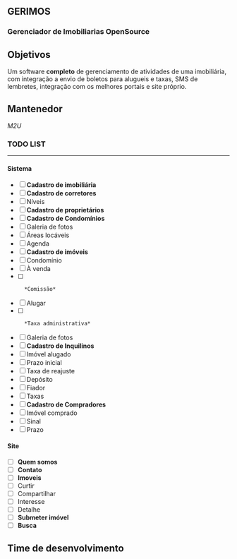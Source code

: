 ## **GERIMOS**
### Gerenciador de Imobiliarias OpenSource  
  
  
## Objetivos

Um software **completo** de gerenciamento de atividades de uma imobiliária, com integração a envio de boletos para alugueis e taxas,  SMS de lembretes, integração com os melhores portais e site próprio.

## Mantenedor
*M2U*

### TODO LIST
---
#### Sistema

- [ ] **Cadastro de imobiliária**
- [ ] **Cadastro de corretores**
- [ ] 	Níveis
- [ ] **Cadastro de proprietários**
- [ ] **Cadastro de Condomínios**
- [ ] 	Galeria de fotos
- [ ] 	Áreas locáveis
- [ ]   Agenda
- [ ] **Cadastro de imóveis**
- [ ]   Condomínio
- [ ]   À venda
- [ ]       *Comissão*
- [ ]   Alugar
- [ ]       *Taxa administrativa*
- [ ]   Galeria de fotos
- [ ] **Cadastro de Inquilinos**
- [ ]   Imóvel alugado
- [ ]   Prazo inicial
- [ ]   Taxa de reajuste
- [ ]   Depósito
- [ ]   Fiador
- [ ]   Taxas
- [ ] **Cadastro de Compradores**
- [ ]   Imóvel comprado
- [ ]   Sinal
- [ ]   Prazo

#### Site
- [ ] **Quem somos**
- [ ] **Contato**
- [ ] **Imoveis**
- [ ]   Curtir
- [ ]   Compartilhar
- [ ]   Interesse
- [ ]   Detalhe
- [ ] **Submeter imóvel**
- [ ] **Busca**

## Time de desenvolvimento